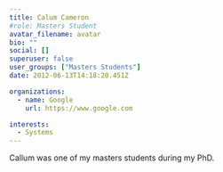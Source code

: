 ```yaml
---
title: Calum Cameron
#role: Masters Student
avatar_filename: avatar
bio: ""
social: []
superuser: false
user_groups: ["Masters Students"]
date: 2012-06-13T14:18:20.451Z

organizations:
  - name: Google
    url: https://www.google.com

interests:
  - Systems
---
```

Callum was one of my masters students during my PhD.